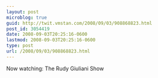 ```yaml
---
layout: post
microblog: true
guid: http://twit.vmstan.com/2008/09/03/908868823.html
post_id: 3054419
date: 2008-09-03T20:25:16-0600
lastmod: 2008-09-03T20:25:16-0600
type: post
url: /2008/09/03/908868823.html
---
```

Now watching: The Rudy Giuliani Show
